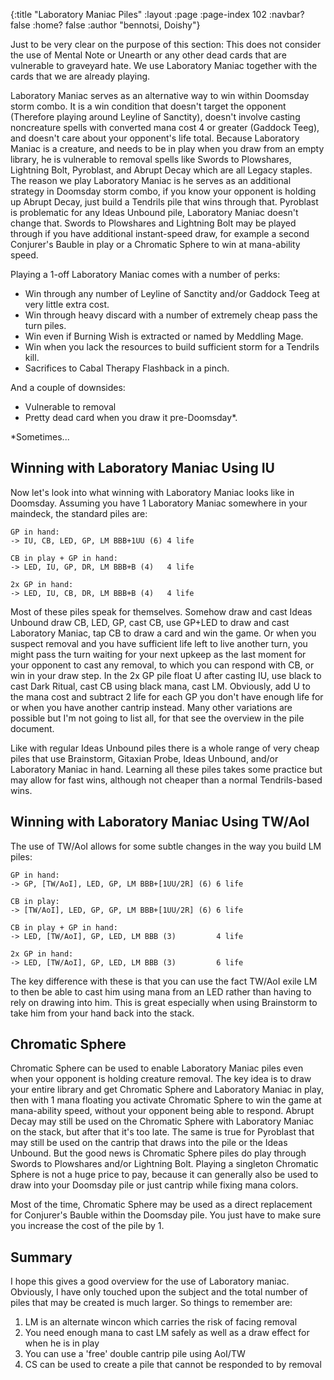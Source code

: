 {:title "Laboratory Maniac Piles"
 :layout :page
 :page-index 102
 :navbar? false
 :home? false
 :author "bennotsi, Doishy"}


Just to be very clear on the purpose of this section: This does not consider the
use of Mental Note or Unearth or any other dead cards that are vulnerable to
graveyard hate. We use Laboratory Maniac together with the cards that we are
already playing.

Laboratory Maniac serves as an alternative way to win within Doomsday storm
combo. It is a win condition that doesn't target the opponent (Therefore playing
around Leyline of Sanctity), doesn't involve casting noncreature spells with
converted mana cost 4 or greater (Gaddock Teeg), and doesn't care about your
opponent's life total. Because Laboratory Maniac is a creature, and needs to be
in play when you draw from an empty library, he is vulnerable to removal spells
like Swords to Plowshares, Lightning Bolt, Pyroblast, and Abrupt Decay which are
all Legacy staples. The reason we play Laboratory Maniac is he serves as an
additional strategy in Doomsday storm combo, if you know your opponent is
holding up Abrupt Decay, just build a Tendrils pile that wins through that.
Pyroblast is problematic for any Ideas Unbound pile, Laboratory Maniac doesn't
change that. Swords to Plowshares and Lightning Bolt may be played through if
you have additional instant-speed draw, for example a second Conjurer's Bauble
in play or a Chromatic Sphere to win at mana-ability speed.

Playing a 1-off Laboratory Maniac comes with a number of perks:

- Win through any number of Leyline of Sanctity and/or Gaddock Teeg at very
  little extra cost.
- Win through heavy discard with a number of extremely cheap pass the turn
  piles.
- Win even if Burning Wish is extracted or named by Meddling Mage.
- Win when you lack the resources to build sufficient storm for a Tendrils kill.
- Sacrifices to Cabal Therapy Flashback in a pinch.

And a couple of downsides:

- Vulnerable to removal
- Pretty dead card when you draw it pre-Doomsday*.

*Sometimes...

## Winning with Laboratory Maniac Using IU

Now let's look into what winning with Laboratory Maniac looks like in Doomsday.
Assuming you have 1 Laboratory Maniac somewhere in your maindeck, the standard
piles are:

```
GP in hand:
-> IU, CB, LED, GP, LM BBB+1UU (6) 4 life

CB in play + GP in hand:
-> LED, IU, GP, DR, LM BBB+B (4)   4 life

2x GP in hand:
-> LED, IU, CB, DR, LM BBB+B (4)   4 life
```

Most of these piles speak for themselves. Somehow draw and cast Ideas Unbound
draw CB, LED, GP, cast CB, use GP+LED to draw and cast Laboratory Maniac, tap CB
to draw a card and win the game. Or when you suspect removal and you have
sufficient life left to live another turn, you might pass the turn waiting for
your next upkeep as the last moment for your opponent to cast any removal, to
which you can respond with CB, or win in your draw step. In the 2x GP pile float
U after casting IU, use black to cast Dark Ritual, cast CB using black mana,
cast LM. Obviously, add U to the mana cost and subtract 2 life for each GP you
don't have enough life for or when you have another cantrip instead. Many other
variations are possible but I'm not going to list all, for that see the overview
in the pile document.

Like with regular Ideas Unbound piles there is a whole range of very cheap piles
that use Brainstorm, Gitaxian Probe, Ideas Unbound, and/or Laboratory Maniac in
hand. Learning all these piles takes some practice but may allow for fast wins,
although not cheaper than a normal Tendrils-based wins.

## Winning with Laboratory Maniac Using TW/AoI

The use of TW/AoI allows for some subtle changes in the way you build LM piles:

```
GP in hand:
-> GP, [TW/AoI], LED, GP, LM BBB+[1UU/2R] (6) 6 life

CB in play:
-> [TW/AoI], LED, GP, GP, LM BBB+[1UU/2R] (6) 6 life

CB in play + GP in hand:
-> LED, [TW/AoI], GP, LED, LM BBB (3)         4 life

2x GP in hand:
-> LED, [TW/AoI], GP, LED, LM BBB (3)         6 life
```

The key difference with these is that you can use the fact TW/AoI exile LM to
then be able to cast him using mana from an LED rather than having to rely on
drawing into him. This is great especially when using Brainstorm to take him
from your hand back into the stack.

## Chromatic Sphere

Chromatic Sphere can be used to enable Laboratory Maniac piles even when your
opponent is holding creature removal. The key idea is to draw your entire
library and get Chromatic Sphere and Laboratory Maniac in play, then with 1 mana
floating you activate Chromatic Sphere to win the game at mana-ability speed,
without your opponent being able to respond. Abrupt Decay may still be used on
the Chromatic Sphere with Laboratory Maniac on the stack, but after that it's
too late. The same is true for Pyroblast that may still be used on the cantrip
that draws into the pile or the Ideas Unbound. But the good news is Chromatic
Sphere piles do play through Swords to Plowshares and/or Lightning Bolt. Playing
a singleton Chromatic Sphere is not a huge price to pay, because it can
generally also be used to draw into your Doomsday pile or just cantrip while
fixing mana colors.

Most of the time, Chromatic Sphere may be used as a direct replacement for
Conjurer's Bauble within the Doomsday pile. You just have to make sure you
increase the cost of the pile by 1.

## Summary

I hope this gives a good overview for the use of Laboratory maniac.  
Obviously, I have only touched upon the subject and the total number of piles
that may be created is much larger. So things to remember are:

1. LM is an alternate wincon which carries the risk of facing removal
2. You need enough mana to cast LM safely as well as a draw effect for when he
   is in play
3. You can use a 'free' double cantrip pile using AoI/TW
4. CS can be used to create a pile that cannot be responded to by removal
